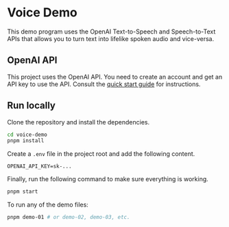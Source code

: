 # Voice Demo

This demo program uses the OpenAI Text-to-Speech and Speech-to-Text APIs that allows you to turn text into lifelike spoken audio and vice-versa.

## OpenAI API

This project uses the OpenAI API. You need to create an account and get an API key to use the API. Consult the [quick start guide](https://platform.openai.com/docs/quickstart) for instructions.

## Run locally

Clone the repository and install the dependencies.

```bash
cd voice-demo
pnpm install
```

Create a `.env` file in the project root and add the following content.

```plaintext
OPENAI_API_KEY=sk-...
```

Finally, run the following command to make sure everything is working.

```bash
pnpm start
```

To run any of the demo files:

```bash
pnpm demo-01 # or demo-02, demo-03, etc.
```
